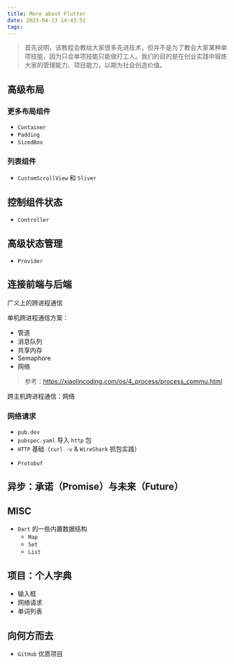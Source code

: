 ```yaml
---
title: More about Flutter
date: 2023-04-13 14:43:51
tags:
---
```


> 首先说明，该教程会教给大家很多先进技术，但并不是为了教会大家某种单项技能，因为只会单项技能只能做打工人。我们的目的是在创业实践中锻炼大家的管理能力、项目能力，以期为社会创造价值。

## 高级布局

### 更多布局组件

* `Container`
* `Padding`
* `SizedBox`

### 列表组件

* `CustomScrollView` 和 `Sliver`

## 控制组件状态

* `Controller`

## 高级状态管理

* `Provider`

## 连接前端与后端

广义上的跨进程通信

单机跨进程通信方案：

* 管道
* 消息队列
* 共享内存
* Semaphore
* 网络

> 参考：<https://xiaolincoding.com/os/4_process/process_commu.html>

跨主机跨进程通信：网络


### 网络请求

+ `pub.dev`
+ `pubspec.yaml` 导入 `http` 包
+ `HTTP` 基础（`curl -v` & `WireShark` 抓包实践）

* `Protobuf`

## 异步：承诺（Promise）与未来（Future）


## MISC

* `Dart` 的一些内置数据结构
  + `Map`
  + `Set`
  + `List`

## 项目：个人字典

* 输入框
* 网络请求
* 单词列表

## 向何方而去

* `GitHub` 优质项目
